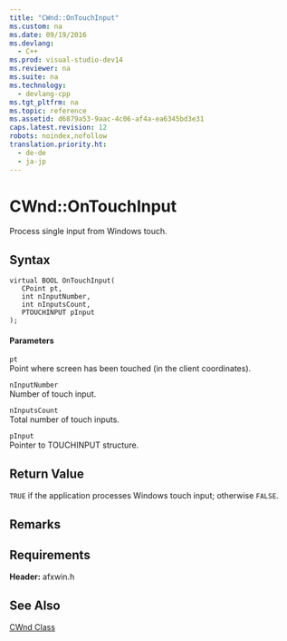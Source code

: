 ```yaml
---
title: "CWnd::OnTouchInput"
ms.custom: na
ms.date: 09/19/2016
ms.devlang: 
  - C++
ms.prod: visual-studio-dev14
ms.reviewer: na
ms.suite: na
ms.technology: 
  - devlang-cpp
ms.tgt_pltfrm: na
ms.topic: reference
ms.assetid: d6879a53-9aac-4c06-af4a-ea6345bd3e31
caps.latest.revision: 12
robots: noindex,nofollow
translation.priority.ht: 
  - de-de
  - ja-jp
---
```

# CWnd::OnTouchInput
Process single input from Windows touch.  
  
## Syntax  
  
```  
virtual BOOL OnTouchInput(  
   CPoint pt,  
   int nInputNumber,  
   int nInputsCount,  
   PTOUCHINPUT pInput  
);  
```  
  
#### Parameters  
 `pt`  
 Point where screen has been touched (in the client coordinates).  
  
 `nInputNumber`  
 Number of touch input.  
  
 `nInputsCount`  
 Total number of touch inputs.  
  
 `pInput`  
 Pointer to TOUCHINPUT structure.  
  
## Return Value  
 `TRUE` if the application processes Windows touch input; otherwise `FALSE`.  
  
## Remarks  
  
## Requirements  
 **Header:** afxwin.h  
  
## See Also  
 [CWnd Class](../vs140/CWnd-Class.md)